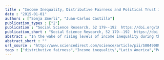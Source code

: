 ```yaml
---
title : "Income Inequality, Distributive Fairness and Political Trust in Latin America"
date : "2015-01-01"
authors : ["Sonja Zmerli", "Juan-Carlos Castillo"]
publication_types : ["2"]
publication : "Social Science Research, 52 179--192  https://doi.org/10.1016/j.ssresearch.2015.02.003"
publication_short : "Social Science Research, 52 179--192  https://doi.org/10.1016/j.ssresearch.2015.02.003"
abstract : "In the wake of rising levels of income inequality during the past two decades, widespread concerns emerged about the social and political consequences of the widening gap between the poor and the rich that can be observed in many established democracies. Several empirical studies substantiate the link between macro-level income inequality and political attitudes and behavior, pointing at its broad and negative implications for political equality. Accordingly, these implications are expected to be accentuated in contexts of high inequality, as is the case in Latin America. Despite these general concerns about the consequences of income inequality, few studies have accounted for the importance of individual perceptions of distributive fairness in regard to trust in political institutions. Even less is known about the extent to which distributive fairness perceptions co-vary with objective indicators of inequality. Moreover, the research in this area has traditionally focused on OECD countries, which have lower indexes of inequality than the rest of the world. This study aims at filling this gap by focusing on the relevance of distributive fairness perceptions and macro-level inequality for political trust and on how these two levels interact in Latin American countries. The analyses are based on the Latinobarometer survey 2011, which consists of 18 countries. Multilevel estimations suggest that both dimensions of inequality are negatively associated with political trust but that higher levels of macro-level inequality attenuate rather than increase the strength of the negative association between distributive fairness perceptions and political trust."
abstract_short : ""
url_source : "http://www.sciencedirect.com/science/article/pii/S0049089X15000538"
tags : ["distributive fairness","Income inequality","Latin America","Political trust"]
---
```


